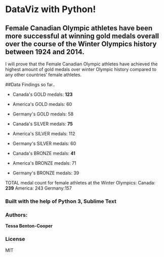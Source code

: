 # DataViz with Python!

## Female Canadian Olympic athletes have been more successful at winning gold medals overall over the course of the Winter Olympics history between 1924 and 2014.

I will prove that the Female Canadian Olympic athletes have achieved the highest amount of gold medals over winter Olympic history compared to any other countries’ female athletes. 

##Data Findings so far..


- Canada's GOLD medals: **123**
- America's GOLD medals: 60
- Germany's GOLD medals: 58

- Canada's SILVER medals: **75**
- America's SILVER medals: 112
- Germany's SILVER medals: 60

- Canada's BRONZE medals: **41**
- America's BRONZE medals: 71
- Germany's BRONZE medals: 39

TOTAL medal count for female athletes at the Winter Olympics: 
Canada: **239**
America: 243
Germany:157

### Built with the help of Python 3, Sublime Text

### Authors:
**Tessa Benton-Cooper**

### License
MIT